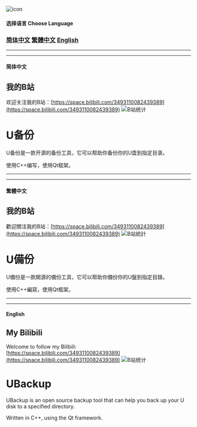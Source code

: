 ![icon](https://longlonger2022.github.io/img/Icon/UBackup_icon.512px.png)
#### 选择语言 Choose Language
### [简体中文](#简体中文) [繁體中文](#繁體中文) [English](#english)

---
---

#### 简体中文

## 我的B站
欢迎关注我的B站：[https://space.bilibili.com/3493110082439389](https://space.bilibili.com/3493110082439389)
![B站统计](https://stats.justsong.cn/api/bilibili/?id=3493110082439389&theme=dark&lang=zh-CN)

# U备份

U备份是一款开源的备份工具，它可以帮助你备份你的U盘到指定目录。

使用C++编写，使用Qt框架。

---
---

#### 繁體中文
## 我的B站
歡迎關注我的B站：[https://space.bilibili.com/3493110082439389](https://space.bilibili.com/3493110082439389)
![B站統計](https://stats.justsong.cn/api/bilibili/?id=3493110082439389&theme=dark)

# U備份

U備份是一款開源的備份工具，它可以帮助你備份你的U盤到指定目錄。

使用C++編寫，使用Qt框架。

---
---

#### English
## My Bilibili
Welcome to follow my Bilibili: [https://space.bilibili.com/3493110082439389](https://space.bilibili.com/3493110082439389)
![B站统计](https://stats.justsong.cn/api/bilibili/?id=3493110082439389&theme=dark)

# UBackup

UBackup is an open source backup tool that can help you back up your U disk to a specified directory.

Written in C++, using the Qt framework.